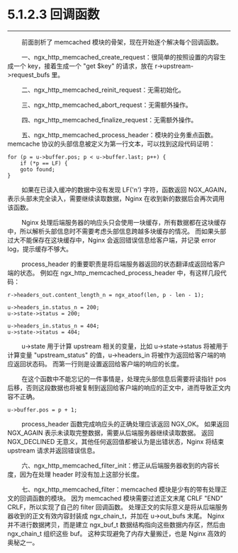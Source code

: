 # 5.1.2.3 回调函数
***

&emsp;&emsp;
前面剖析了 memcached 模块的骨架，现在开始逐个解决每个回调函数。

&emsp;&emsp;
一、ngx\_http\_memcached\_create\_request：很简单的按照设置的内容生成一个 key，接着生成一个 "get $key" 的请求，放在 r->upstream->request\_bufs 里。

&emsp;&emsp;
二、ngx\_http\_memcached\_reinit\_request：无需初始化。

&emsp;&emsp;
三、ngx\_http\_memcached\_abort\_request：无需额外操作。

&emsp;&emsp;
四、ngx\_http\_memcached\_finalize\_request：无需额外操作。

&emsp;&emsp;
五、ngx\_http\_memcached\_process\_header：模块的业务重点函数。
memcache 协议的头部信息被定义为第一行文本，可以找到这段代码证明：

    for (p = u->buffer.pos; p < u->buffer.last; p++) {
        if (*p == LF) {
        goto found;
    }

&emsp;&emsp;
如果在已读入缓冲的数据中没有发现 LF('n') 字符，函数返回 NGX\_AGAIN，表示头部未完全读入，需要继续读取数据，Nginx 在收到新的数据后会再次调用该函数。

&emsp;&emsp;
Nginx 处理后端服务器的响应头只会使用一块缓存，所有数据都在这块缓存中，所以解析头部信息时不需要考虑头部信息跨越多块缓存的情况。
而如果头部过大不能保存在这块缓存中，Nginx 会返回错误信息给客户端，并记录 error log，提示缓存不够大。

&emsp;&emsp;
process\_header 的重要职责是将后端服务器返回的状态翻译成返回给客户端的状态。
例如在 ngx\_http\_memcached\_process\_header 中，有这样几段代码：

    r->headers_out.content_length_n = ngx_atoof(len, p - len - 1);

    u->headers_in.status_n = 200;
    u->state->status = 200;

    u->headers_in.status_n = 404;
    u->state->status = 404;

&emsp;&emsp;
u->state 用于计算 upstream 相关的变量，比如 u->state->status 将被用于计算变量 "upstream\_status" 的值，u->headers\_in 将被作为返回给客户端的响应返回状态码。
而第一行则是设置返回给客户端的响应的长度。

&emsp;&emsp;
在这个函数中不能忘记的一件事情是，处理完头部信息后需要将读指针 pos 后移，否则这段数据也将被复制到返回给客户端的响应的正文中，进而导致正文内容不正确。

    u->buffer.pos = p + 1;

&emsp;&emsp;
process\_header 函数完成响应头的正确处理应该返回 NGX\_OK。
如果返回 NGX\_AGAIN 表示未读取完整数据，需要从后端服务器继续读取数据。
返回 NGX\_DECLINED 无意义，其他任何返回值都被认为是出错状态，Nginx 将结束 upstream 请求并返回错误信息。

&emsp;&emsp;
六、ngx\_http\_memcached\_filter\_init：修正从后端服务器收到的内容长度，因为在处理 header 时没有加上这部分长度。

&emsp;&emsp;
七、ngx\_http\_memcached\_filter：memcached 模块是少有的带有处理正文的回调函数的模块。
因为 memcached 模块需要过滤正文末尾 CRLF "END" CRLF，所以实现了自己的 filter 回调函数。
处理正文的实际意义是将从后端服务器收到的正文有效内容封装成 ngx\_chain\_t，并加在 u->out\_bufs 末尾。
Nginx 并不进行数据拷贝，而是建立 ngx\_buf\_t 数据结构指向这些数据内存区，然后由 ngx\_chain\_t 组织这些 buf。
这种实现避免了内存大量搬迁，也是 Nginx 高效的奥秘之一。
